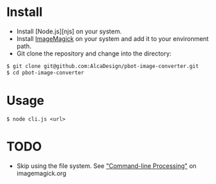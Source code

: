 # Install

- Install [Node.js][njs] on your system.
- Install [ImageMagick][im] on your system and add it to your environment path.
- Git clone the repository and change into the directory:

```bash
$ git clone git@github.com:AlcaDesign/pbot-image-converter.git
$ cd pbot-image-converter
```

# Usage

```
$ node cli.js <url>
```

# TODO

- Skip using the file system. See ["Command-line Processing"][clp] on
	imagemagick.org


[im]: https://imagemagick.org/
[clp]: https://imagemagick.org/script/command-line-processing.php